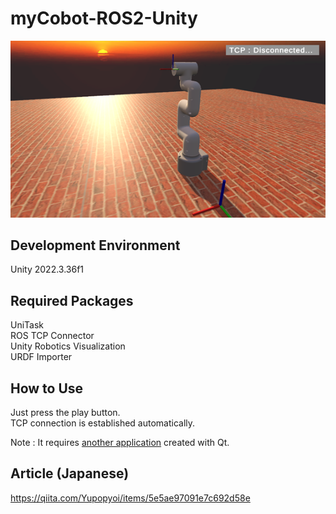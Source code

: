 # myCobot-ROS2-Unity

![SampleImage](https://github.com/Yupopyoi/myCobot-ROS2-Unity/blob/main/Assets/Materials/Image/UnityDisplaySample.png)

## Development Environment

Unity 2022.3.36f1

## Required Packages

UniTask  
ROS TCP Connector  
Unity Robotics Visualization  
URDF Importer

## How to Use

Just press the play button.  
TCP connection is established automatically.  

Note : It requires [another application](https://github.com/Yupopyoi/ROS2-Qt-Unity) created with Qt.  

## Article (Japanese)

https://qiita.com/Yupopyoi/items/5e5ae97091e7c692d58e


